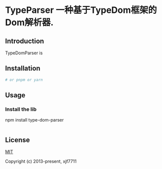 # TypeParser 一种基于TypeDom框架的Dom解析器.

## Introduction

TypeDomParser is 

## Installation

```bash
# or pnpm or yarn
```

## Usage

### Install the lib

npm install type-dom-parser


```ts

```
## License

[MIT](https://opensource.org/licenses/MIT)

Copyright (c) 2013-present, xjf7711
